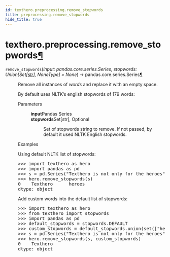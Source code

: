 ```yaml
---
id: texthero.preprocessing.remove_stopwords
title: preprocessing.remove_stopwords
hide_title: true
---
```


<div>
<div class="section" id="texthero-preprocessing-remove-stopwords">
<h1>texthero.preprocessing.remove_stopwords<a class="headerlink" href="#texthero-preprocessing-remove-stopwords" title="Permalink to this headline">¶</a></h1>
<dl class="py function">
<dt id="texthero.preprocessing.remove_stopwords">
<code class="sig-name descname">remove_stopwords</code><span class="sig-paren">(</span><em class="sig-param"><span class="n">input</span><span class="p">:</span> <span class="n">pandas.core.series.Series</span></em>, <em class="sig-param"><span class="n">stopwords</span><span class="p">:</span> <span class="n">Union<span class="p">[</span>Set<span class="p">[</span><a class="reference external" href="https://docs.python.org/3/library/stdtypes.html#str" title="(in Python v3.8)">str</a><span class="p">]</span><span class="p">, </span>NoneType<span class="p">]</span></span> <span class="o">=</span> <span class="default_value">None</span></em><span class="sig-paren">)</span> → pandas.core.series.Series<a class="headerlink" href="#texthero.preprocessing.remove_stopwords" title="Permalink to this definition">¶</a></dt>
<dd><p>Remove all instances of <cite>words</cite> and replace it with an empty space.</p>
<p>By default uses NLTK’s english stopwords of 179 words:</p>
<dl class="field-list simple">
<dt class="field-odd">Parameters</dt>
<dd class="field-odd"><dl class="simple">
<dt><strong>input</strong><span class="classifier">Pandas Series</span></dt><dd></dd>
<dt><strong>stopwords</strong><span class="classifier">Set[str], Optional</span></dt><dd><p>Set of stopwords string to remove. If not passed, by default it used NLTK English stopwords.</p>
</dd>
</dl>
</dd>
</dl>
<p class="rubric">Examples</p>
<p>Using default NLTK list of stopwords:</p>
<div class="doctest highlight-default notranslate"><div class="highlight"><pre><span></span><span class="gp">&gt;&gt;&gt; </span><span class="kn">import</span> <span class="nn">texthero</span> <span class="k">as</span> <span class="nn">hero</span>
<span class="gp">&gt;&gt;&gt; </span><span class="kn">import</span> <span class="nn">pandas</span> <span class="k">as</span> <span class="nn">pd</span>
<span class="gp">&gt;&gt;&gt; </span><span class="n">s</span> <span class="o">=</span> <span class="n">pd</span><span class="o">.</span><span class="n">Series</span><span class="p">(</span><span class="s2">"Texthero is not only for the heroes"</span><span class="p">)</span>
<span class="gp">&gt;&gt;&gt; </span><span class="n">hero</span><span class="o">.</span><span class="n">remove_stopwords</span><span class="p">(</span><span class="n">s</span><span class="p">)</span>
<span class="go">0    Texthero      heroes</span>
<span class="go">dtype: object</span>
</pre></div>
</div>
<p>Add custom words into the default list of stopwords:</p>
<div class="doctest highlight-default notranslate"><div class="highlight"><pre><span></span><span class="gp">&gt;&gt;&gt; </span><span class="kn">import</span> <span class="nn">texthero</span> <span class="k">as</span> <span class="nn">hero</span>
<span class="gp">&gt;&gt;&gt; </span><span class="kn">from</span> <span class="nn">texthero</span> <span class="kn">import</span> <span class="n">stopwords</span>
<span class="gp">&gt;&gt;&gt; </span><span class="kn">import</span> <span class="nn">pandas</span> <span class="k">as</span> <span class="nn">pd</span>
<span class="gp">&gt;&gt;&gt; </span><span class="n">default_stopwords</span> <span class="o">=</span> <span class="n">stopwords</span><span class="o">.</span><span class="n">DEFAULT</span>
<span class="gp">&gt;&gt;&gt; </span><span class="n">custom_stopwords</span> <span class="o">=</span> <span class="n">default_stopwords</span><span class="o">.</span><span class="n">union</span><span class="p">(</span><span class="nb">set</span><span class="p">([</span><span class="s2">"heroes"</span><span class="p">]))</span>
<span class="gp">&gt;&gt;&gt; </span><span class="n">s</span> <span class="o">=</span> <span class="n">pd</span><span class="o">.</span><span class="n">Series</span><span class="p">(</span><span class="s2">"Texthero is not only for the heroes"</span><span class="p">)</span>
<span class="gp">&gt;&gt;&gt; </span><span class="n">hero</span><span class="o">.</span><span class="n">remove_stopwords</span><span class="p">(</span><span class="n">s</span><span class="p">,</span> <span class="n">custom_stopwords</span><span class="p">)</span>
<span class="go">0    Texthero      </span>
<span class="go">dtype: object</span>
</pre></div>
</div>
</dd></dl>
</div>
</div>